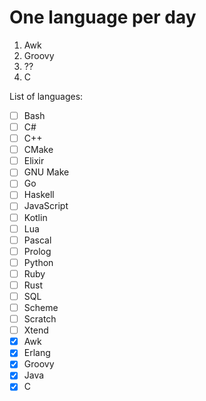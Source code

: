 # One language per day

1. Awk
2. Groovy
3. ??
4. C

List of languages:

- [ ] Bash
- [ ] C#
- [ ] C++
- [ ] CMake
- [ ] Elixir
- [ ] GNU Make
- [ ] Go
- [ ] Haskell
- [ ] JavaScript
- [ ] Kotlin
- [ ] Lua
- [ ] Pascal
- [ ] Prolog
- [ ] Python
- [ ] Ruby
- [ ] Rust
- [ ] SQL
- [ ] Scheme
- [ ] Scratch
- [ ] Xtend
- [X] Awk
- [X] Erlang
- [X] Groovy
- [X] Java
- [X] C
